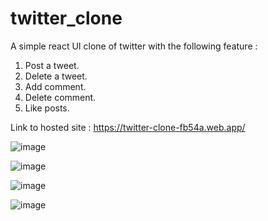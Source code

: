 # twitter_clone

A simple react UI clone of twitter with the following feature :
1. Post a tweet.
2. Delete a tweet.
3. Add comment.
4. Delete comment.
5. Like posts.

Link to hosted site : https://twitter-clone-fb54a.web.app/

![image](https://user-images.githubusercontent.com/33157366/147476092-f98ed490-64eb-42f5-8556-1f0ab1c38b22.png)

![image](https://user-images.githubusercontent.com/33157366/147476229-0ccfbb09-1026-4a23-a877-cd98e70f1b52.png)

![image](https://user-images.githubusercontent.com/33157366/147476195-0f17c64c-6608-458d-a87a-6669ebf8e88b.png)

![image](https://user-images.githubusercontent.com/33157366/147475884-54c7ca56-0b5d-45d0-9787-74e0119476bc.png)

